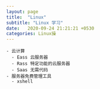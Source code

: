 ```yaml
---
layout: page
title:  "Linux"
subtitle: "Linux 学习"
date:   2020-09-24 21:21:21 +0530
categories: Linux操
--- 
```



        
    - 云计算
      - Eass 云服务器
      - Rass 特定功能的云服务器
      - Saas 无需代码
    - 服务器免费管理工具
      - xshell



